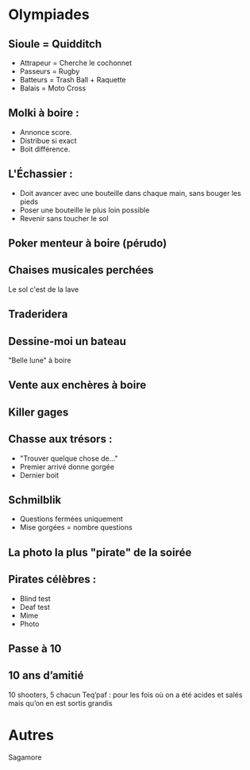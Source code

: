 
# Olympiades

## Sioule = Quidditch

- Attrapeur = Cherche le cochonnet
- Passeurs = Rugby
- Batteurs = Trash Ball + Raquette
- Balais = Moto Cross

## Molki à boire :

-   Annonce score.
-   Distribue si exact
-   Boit différence.

## L'Échassier :

-   Doit avancer avec une bouteille dans chaque main, sans bouger les pieds
-   Poser une bouteille le plus loin possible
-   Revenir sans toucher le sol

## Poker menteur à boire (pérudo)

## Chaises musicales perchées

Le sol c'est de la lave

## Traderidera

## Dessine-moi un bateau

"Belle lune" à boire

## Vente aux enchères à boire

## Killer gages

## Chasse aux trésors :

-   "Trouver quelque chose de..."
-   Premier arrivé donne gorgée
-   Dernier boit

## Schmilblik

-   Questions fermées uniquement
-   Mise gorgées = nombre questions

## La photo la plus "pirate" de la soirée

## Pirates célèbres :

-   Blind test
-   Deaf test
-   Mime
-   Photo

## Passe à 10

## 10 ans d’amitié

10 shooters, 5 chacun
Teq’paf : pour les fois où on a été acides et salés mais qu’on en est sortis grandis

# Autres

Sagamore
